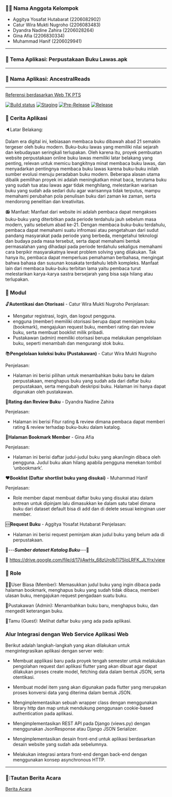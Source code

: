 ### 👨‍🦲 Nama Anggota Kelompok 
- Aggitya Yosafat Hutabarat (2206082902)
- Catur Wira Mukti Nugroho (2206083483)
- Dyandra Nadine Zahira (2206028264)
- Gina Afia (2206830334)
- Muhammad Hanif (2206029941)
---

### 📱 Tema Aplikasi: Perpustakaan Buku Lawas.apk
---

### 🍎 Nama Aplikasi: AncestralReads
---

[Referensi berdasarkan Web TK PTS](https://ancestralreads-b01-tk.pbp.cs.ui.ac.id/)

[![Build status](https://build.appcenter.ms/v0.1/apps/e125d092-8153-4145-aac5-451f3a223eb6/branches/main/badge)](https://appcenter.ms)
[![Staging](https://github.com/mhanifti/AncestralReadsMobile/actions/workflows/staging.yml/badge.svg)](https://github.com/mhanifti/AncestralReadsMobile/actions/workflows/staging.yml)
[![Pre-Release](https://github.com/mhanifti/AncestralReadsMobile/actions/workflows/pre-release.yml/badge.svg)](https://github.com/mhanifti/AncestralReadsMobile/actions/workflows/pre-release.yml)
[![Release](https://github.com/mhanifti/AncestralReadsMobile/actions/workflows/release.yml/badge.svg)](https://github.com/mhanifti/AncestralReadsMobile/actions/workflows/release.yml)


### 💾 Cerita Aplikasi

🔈Latar Belakang:

Dalam era digital ini, kebiasaan membaca buku dibawah abad 21 semakin tergeser oleh buku modern. Buku-buku lawas yang memiliki nilai sejarah dan kebudayaan seringkali terlupakan. Oleh karena itu, proyek pembuatan website perpustakaan online buku lawas memiliki latar belakang yang penting, relevan untuk memicu bangkitnya minat membaca buku lawas, dan menyadarkan pentingnya membaca buku lawas karena buku-buku inilah sumber evolusi menuju peradaban buku modern. Beberapa alasan utama dibalik pemilihan proyek ini adalah meningkatkan minat baca, terutama buku yang sudah tua atau lawas agar tidak menghilang, melestarikan warisan buku yang sudah ada sedari dulu agar warisannya tidak terputus, mampu memahami perubahan pola penulisan buku dari zaman ke zaman, serta mendorong penelitian dan kreativitas.

📻 Manfaat:
Manfaat dari website ini adalah pembaca dapat mengakses buku-buku yang diterbitkan pada periode terdahulu jauh sebelum masa modern, yaitu sebelum abad ke-21. Dengan membaca buku-buku terdahulu, pembaca dapat memahami suatu infromasi atau pengetahuan dari sudut pandang masyarakat pada periode yang berbeda, mengetahui teknologi dan budaya pada masa tersebut, serta dapat memahami bentuk permasalahan yang dihadapi pada periode terdahulu sekaligus memahami cara berpikir masyarakatnya lewat problem solving yang dilakukan. Tak hanya itu, pembaca dapat memperluas pemahaman berbahasa, mengingat bahwa bahasa dan susunan kosakata terdahulu lebih kompleks. Manfaat lain dari membaca buku-buku terbitan lama yaitu pembaca turut melestarikan karya-karya sastra bersejarah yang bisa saja hilang atau terlupakan.

### 📓 Modul
:unlock:**Autentikasi dan Otorisasi** - Catur Wira Mukti Nugroho
Penjelasan:
- Mengatur registrasi, login, dan logout pengguna.
- engguna (member) memiliki otorisasi berupa dapat meminjam buku (bookmark), mengajukan request buku, memberi rating dan review buku, serta membuat booklist milik pribadi.
- Pustakawan (admin) memiliki otorisasi berupa melakukan pengelolaan buku, seperti menambah dan mengurangi stok buku.

:books:**Pengelolaan koleksi buku (Pustakawan)** - Catur Wira Mukti Nugroho

Penjelasan:
- Halaman ini berisi pilihan untuk menambahkan buku baru ke dalam perpustakaan, menghapus buku yang sudah ada dari daftar buku perpustakaan, serta mengubah deskripsi buku. Halaman ini hanya dapat digunakan oleh pustakawan.

:stars:**Rating dan Review Buku** - Dyandra Nadine Zahira

Penjelasan: 
- Halaman ini berisi Fitur rating & review dimana pembaca dapat memberi rating & review terhadap buku-buku dalam katalog. 

:ledger:**Halaman Bookmark Member** - Gina Afia

Penjelasan:
- Halaman ini berisi daftar judul-judul buku yang akan/ingin dibaca oleh pengguna. Judul buku akan hilang apabila pengguna menekan tombol ‘unbookmark’.

:hearts:**Booklist (Daftar shortlist buku yang disukai)** - Muhammad Hanif

Penjelasan: 
- Role member dapat membuat daftar buku yang disukai atau dalam antrean untuk dipinjam lalu dimasukkan ke dalam satu tabel dimana buku dari dataset default bisa di add dan di delete sesuai keinginan user member.
		
:sos:**Request Buku** - Aggitya Yosafat Hutabarat
Penjelasan:
- Halaman ini berisi request peminjam akan judul buku yang belum ada di perpustakaan.

:open_file_folder:---***Sumber dataset Katalog Buku***---:open_file_folder:

:paperclip: https://drive.google.com/file/d/17jiAwHx_68zUrolbTl75IoLRFK_JLYrx/view 

### 📛 Role

👦👧User Biasa (Member): Memasukkan judul buku yang ingin dibaca pada halaman bookmark, menghapus buku yang sudah tidak dibaca, memberi ulasan buku, mengajukan request pengadaan suatu buku.

👵Pustakawan (Admin): Menambahkan buku baru, menghapus buku, dan mengedit keterangan buku.

🙍Tamu (Guest): Melihat daftar buku yang ada pada aplikasi.

### Alur Integrasi dengan Web Service Aplikasi Web

Berikut adalah langkah-langkah yang akan dilakukan untuk mengintegrasikan aplikasi dengan server web:
- Membuat applikasi baru pada proyek tengah semester untuk melakukan pengolahan request dari aplikasi flutter yang akan dibuat agar dapat dilakukan proses create model, fetching data dalam bentuk JSON, serta otentikasi.
- Membuat model item yang akan digunakan pada flutter yang merupakan proses konversi data yang diterima dalam bentuk JSON.

- Mengimplementasikan sebuah wrapper class dengan menggunakan library http dan map untuk mendukung penggunaan cookie-based authentication pada aplikasi.
- Mengimplementasikan REST API pada Django (views.py) dengan menggunakan JsonResponse atau Django JSON Serializer.
- Mengimplementasikan desain front-end untuk aplikasi berdasarkan desain website yang sudah ada sebelumnya.
- Melakukan integrasi antara front-end dengan back-end dengan menggunakan konsep asynchronous HTTP.
---

### 🔗:**Tautan Berita Acara**
[Berita Acara](https://docs.google.com/spreadsheets/d/1zmUzPm34MB2xwXZVjVh4mSuMAWh0hM1XZBRv8MRpI2g/edit?usp=sharing)

